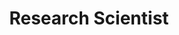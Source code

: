 ---
active: false
kerberos: mrrobot
name: Kasra Khosoussi
portrait: /images/members/mrrobot.jpg
position: Research
title: Research Scientist
---